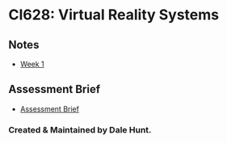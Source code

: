 # CI628: Virtual Reality Systems

## Notes

- [Week 1](Notes/Week_01.md)

## Assessment Brief

- [Assessment Brief](Assessment.pdf)

### Created & Maintained by Dale Hunt.
